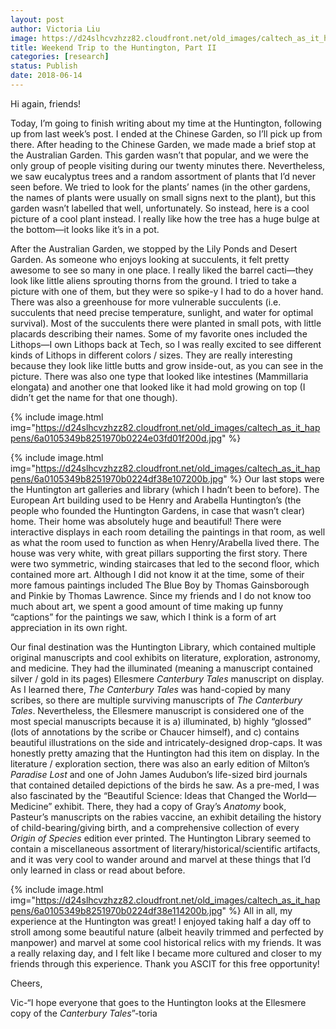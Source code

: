 ```yaml
---
layout: post
author: Victoria Liu
image: https://d24slhcvzhzz82.cloudfront.net/old_images/caltech_as_it_happens/6a0105349b8251970b0224df38e0bf200b.jpg
title: Weekend Trip to the Huntington, Part II
categories: [research]
status: Publish
date: 2018-06-14
---
```



Hi again, friends!

Today, I’m going to finish writing about my time at the Huntington, following up from last week’s post. I ended at the Chinese Garden, so I’ll pick up from there. After heading to the Chinese Garden, we made made a brief stop at the Australian Garden. This garden wasn’t that popular, and we were the only group of people visiting during our twenty minutes there. Nevertheless, we saw eucalyptus trees and a random assortment of plants that I’d never seen before. We tried to look for the plants’ names (in the other gardens, the names of plants were usually on small signs next to the plant), but this garden wasn’t labelled that well, unfortunately. So instead, here is a cool picture of a cool plant instead. I really like how the tree has a huge bulge at the bottom—it looks like it’s in a pot.

After the Australian Garden, we stopped by the Lily Ponds and Desert Garden. As someone who enjoys looking at succulents, it felt pretty awesome to see so many in one place. I really liked the barrel cacti—they look like little aliens sprouting thorns from the ground. I tried to take a picture with one of them, but they were so spike-y I had to do a hover hand. There was also a greenhouse for more vulnerable succulents (i.e. succulents that need precise temperature, sunlight, and water for optimal survival). Most of the succulents there were planted in small pots, with little placards describing their names. Some of my favorite ones included the Lithops—I own Lithops back at Tech, so I was really excited to see different kinds of Lithops in different colors / sizes. They are really interesting because they look like little butts and grow inside-out, as you can see in the picture. There was also one type that looked like intestines (Mammillaria elongata) and another one that looked like it had mold growing on top (I didn’t get the name for that one though).


{% include image.html img="https://d24slhcvzhzz82.cloudfront.net/old_images/caltech_as_it_happens/6a0105349b8251970b0224e03fd01f200d.jpg" %}


{% include image.html img="https://d24slhcvzhzz82.cloudfront.net/old_images/caltech_as_it_happens/6a0105349b8251970b0224df38e107200b.jpg" %}
Our last stops were the Huntington art galleries and library (which I hadn’t been to before). The European Art building used to be Henry and Arabella Huntington’s (the people who founded the Huntington Gardens, in case that wasn’t clear) home. Their home was absolutely huge and beautiful! There were interactive displays in each room detailing the paintings in that room, as well as what the room used to function as when Henry/Arabella lived there. The house was very white, with great pillars supporting the first story. There were two symmetric, winding staircases that led to the second floor, which contained more art. Although I did not know it at the time, some of their more famous paintings included The Blue Boy by Thomas Gainsborough and Pinkie by Thomas Lawrence. Since my friends and I do not know too much about art, we spent a good amount of time making up funny “captions” for the paintings we saw, which I think is a form of art appreciation in its own right.

Our final destination was the Huntington Library, which contained multiple original manuscripts and cool exhibits on literature, exploration, astronomy, and medicine. They had the illuminated (meaning a manuscript contained silver / gold in its pages) Ellesmere *Canterbury Tales* manuscript on display. As I learned there, *The Canterbury Tales* was hand-copied by many scribes, so there are multiple surviving manuscripts of *The Canterbury Tales*. Nevertheless, the Ellesmere manuscript is considered one of the most special manuscripts because it is a) illuminated, b) highly “glossed” (lots of annotations by the scribe or Chaucer himself), and c) contains beautiful illustrations on the side and intricately-designed drop-caps. It was honestly pretty amazing that the Huntington had this item on display. In the literature / exploration section, there was also an early edition of Milton’s *Paradise Lost* and one of John James Audubon’s life-sized bird journals that contained detailed depictions of the birds he saw. As a pre-med, I was also fascinated by the “Beautiful Science: Ideas that Changed the World—Medicine” exhibit. There, they had a copy of Gray’s *Anatomy* book, Pasteur’s manuscripts on the rabies vaccine, an exhibit detailing the history of child-bearing/giving birth, and a comprehensive collection of every *Origin of Species* edition ever printed. The Huntington Library seemed to contain a miscellaneous assortment of literary/historical/scientific artifacts, and it was very cool to wander around and marvel at these things that I’d only learned in class or read about before.


{% include image.html img="https://d24slhcvzhzz82.cloudfront.net/old_images/caltech_as_it_happens/6a0105349b8251970b0224df38e114200b.jpg" %}
All in all, my experience at the Huntington was great! I enjoyed taking half a day off to stroll among some beautiful nature (albeit heavily trimmed and perfected by manpower) and marvel at some cool historical relics with my friends. It was a really relaxing day, and I felt like I became more cultured and closer to my friends through this experience. Thank you ASCIT for this free opportunity!

Cheers,

Vic-“I hope everyone that goes to the Huntington looks at the Ellesmere copy of the *Canterbury Tales*”-toria

